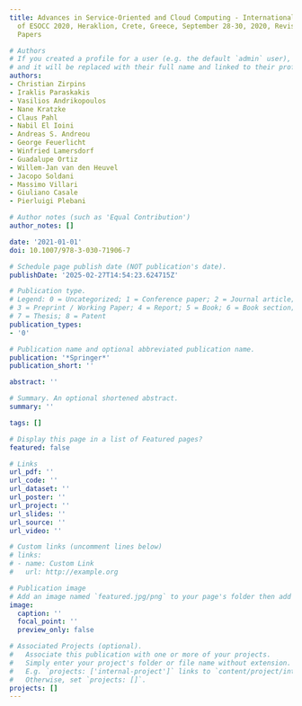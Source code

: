 ```yaml
---
title: Advances in Service-Oriented and Cloud Computing - International Workshops
  of ESOCC 2020, Heraklion, Crete, Greece, September 28-30, 2020, Revised Selected
  Papers

# Authors
# If you created a profile for a user (e.g. the default `admin` user), write the username (folder name) here
# and it will be replaced with their full name and linked to their profile.
authors:
- Christian Zirpins
- Iraklis Paraskakis
- Vasilios Andrikopoulos
- Nane Kratzke
- Claus Pahl
- Nabil El Ioini
- Andreas S. Andreou
- George Feuerlicht
- Winfried Lamersdorf
- Guadalupe Ortiz
- Willem-Jan van den Heuvel
- Jacopo Soldani
- Massimo Villari
- Giuliano Casale
- Pierluigi Plebani

# Author notes (such as 'Equal Contribution')
author_notes: []

date: '2021-01-01'
doi: 10.1007/978-3-030-71906-7

# Schedule page publish date (NOT publication's date).
publishDate: '2025-02-27T14:54:23.624715Z'

# Publication type.
# Legend: 0 = Uncategorized; 1 = Conference paper; 2 = Journal article;
# 3 = Preprint / Working Paper; 4 = Report; 5 = Book; 6 = Book section;
# 7 = Thesis; 8 = Patent
publication_types:
- '0'

# Publication name and optional abbreviated publication name.
publication: '*Springer*'
publication_short: ''

abstract: ''

# Summary. An optional shortened abstract.
summary: ''

tags: []

# Display this page in a list of Featured pages?
featured: false

# Links
url_pdf: ''
url_code: ''
url_dataset: ''
url_poster: ''
url_project: ''
url_slides: ''
url_source: ''
url_video: ''

# Custom links (uncomment lines below)
# links:
# - name: Custom Link
#   url: http://example.org

# Publication image
# Add an image named `featured.jpg/png` to your page's folder then add a caption below.
image:
  caption: ''
  focal_point: ''
  preview_only: false

# Associated Projects (optional).
#   Associate this publication with one or more of your projects.
#   Simply enter your project's folder or file name without extension.
#   E.g. `projects: ['internal-project']` links to `content/project/internal-project/index.md`.
#   Otherwise, set `projects: []`.
projects: []
---
```


<!-- Add the **full text** or **supplementary notes** for the publication here using Markdown formatting. -->
